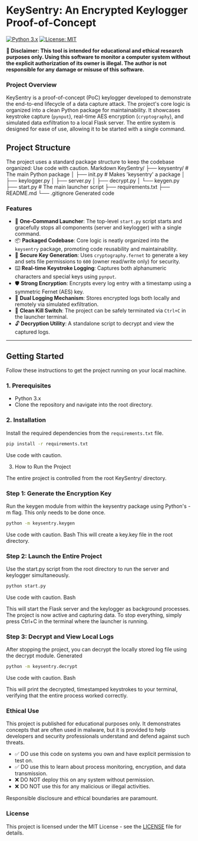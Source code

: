 # KeySentry: An Encrypted Keylogger Proof-of-Concept

[![Python 3.x](https://img.shields.io/badge/python-3.x-blue.svg)](https://www.python.org/downloads/)
[![License: MIT](https://img.shields.io/badge/License-MIT-yellow.svg)](https://opensource.org/licenses/MIT)

**🔴 Disclaimer: This tool is intended for educational and ethical research purposes only. Using this software to monitor a computer system without the explicit authorization of its owner is illegal. The author is not responsible for any damage or misuse of this software.**

### Project Overview

KeySentry is a proof-of-concept (PoC) keylogger developed to demonstrate the end-to-end lifecycle of a data capture attack. The project's core logic is organized into a clean Python package for maintainability. It showcases keystroke capture (`pynput`), real-time AES encryption (`cryptography`), and simulated data exfiltration to a local Flask server. The entire system is designed for ease of use, allowing it to be started with a single command.

## Project Structure

The project uses a standard package structure to keep the codebase organized:
Use code with caution.
Markdown
KeySentry/
├── keysentry/ # The main Python package
│ ├── init.py # Makes 'keysentry' a package
│ ├── keylogger.py
│ ├── server.py
│ ├── decrypt.py
│ └── keygen.py
├── start.py # The main launcher script
├── requirements.txt
├── README.md
└── .gitignore
Generated code

### Features

-   🚀 **One-Command Launcher**: The top-level `start.py` script starts and gracefully stops all components (server and keylogger) with a single command.
-   📦 **Packaged Codebase**: Core logic is neatly organized into the `keysentry` package, promoting code reusability and maintainability.
-   🔐 **Secure Key Generation**: Uses `cryptography.fernet` to generate a key and sets file permissions to `600` (owner read/write only) for security.
-   ⌨️ **Real-time Keystroke Logging**: Captures both alphanumeric characters and special keys using `pynput`.
-   🛡️ **Strong Encryption**: Encrypts every log entry with a timestamp using a symmetric Fernet (AES) key.
-   💾 **Dual Logging Mechanism**: Stores encrypted logs both locally and remotely via simulated exfiltration.
-   🛑 **Clean Kill Switch**: The project can be safely terminated via `Ctrl+C` in the launcher terminal.
-   🔓 **Decryption Utility**: A standalone script to decrypt and view the captured logs.

---

## Getting Started

Follow these instructions to get the project running on your local machine.

### 1. Prerequisites

-   Python 3.x
-   Clone the repository and navigate into the root directory.

### 2. Installation

Install the required dependencies from the `requirements.txt` file.

```bash
pip install -r requirements.txt
```
Use code with caution.

3. How to Run the Project

The entire project is controlled from the root KeySentry/ directory.

### Step 1: Generate the Encryption Key

Run the keygen module from within the keysentry package using Python's -m flag. This only needs to be done once.

 ```bash
python -m keysentry.keygen
```
Use code with caution.
Bash
This will create a key.key file in the root directory.

### Step 2: Launch the Entire Project

Use the start.py script from the root directory to run the server and keylogger simultaneously.


```bash
python start.py
```
Use code with caution.
Bash

This will start the Flask server and the keylogger as background processes. The project is now active and capturing data.
To stop everything, simply press Ctrl+C in the terminal where the launcher is running.

### Step 3: Decrypt and View Local Logs

After stopping the project, you can decrypt the locally stored log file using the decrypt module.
Generated 
```bash
python -m keysentry.decrypt
```
Use code with caution.
Bash

This will print the decrypted, timestamped keystrokes to your terminal, verifying that the entire process worked correctly.

### Ethical Use

This project is published for educational purposes only. It demonstrates concepts that are often used in malware, but it is provided to help developers and security professionals understand and defend against such threats.

-  ✅ DO use this code on systems you own and have explicit permission to test on.
-  ✅ DO use this to learn about process monitoring, encryption, and data transmission.
-  ❌ DO NOT deploy this on any system without permission.
-  ❌ DO NOT use this for any malicious or illegal activities.

Responsible disclosure and ethical boundaries are paramount.

### License

This project is licensed under the MIT License - see the [LICENSE](LICENSE) file for details.